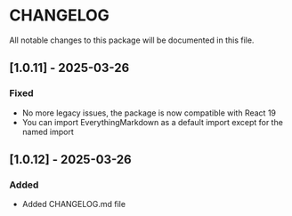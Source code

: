 # CHANGELOG

All notable changes to this package will be documented in this file.

## [1.0.11] - 2025-03-26

### Fixed

- No more legacy issues, the package is now compatible with React 19
- You can import EverythingMarkdown as a default import except for the named import

## [1.0.12] - 2025-03-26

### Added

- Added CHANGELOG.md file
